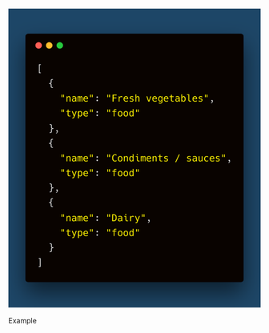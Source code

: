 ####
![](https://github.com/GroceriStar/creative/blob/master/fetch-examples/departments-structure.png)

Example
```
```
